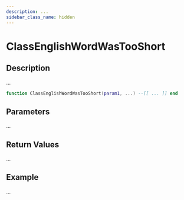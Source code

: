```yaml
---
description: ...
sidebar_class_name: hidden
---
```


# ClassEnglishWordWasTooShort

## Description

...

```lua
function ClassEnglishWordWasTooShort(param1, ...) --[[ ... ]] end
```

## Parameters

...

## Return Values

...

## Example

...

